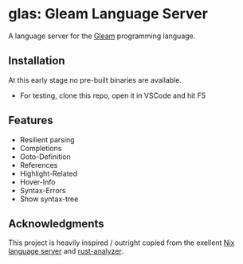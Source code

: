 # glas: Gleam Language Server 

A language server for the [Gleam](https://gleam.run/) programming language.

## Installation

At this early stage no pre-built binaries are available.

- For testing, clone this repo, open it in VSCode and hit F5

## Features

- Resilient parsing
- Completions
- Goto-Definition
- References
- Highlight-Related
- Hover-Info
- Syntax-Errors
- Show syntax-tree

## Acknowledgments

This project is heavily inspired / outright copied from the exellent [Nix language server](https://github.com/oxalica/nil) and [rust-analyzer](https://github.com/rust-lang/rust-analyzer).


